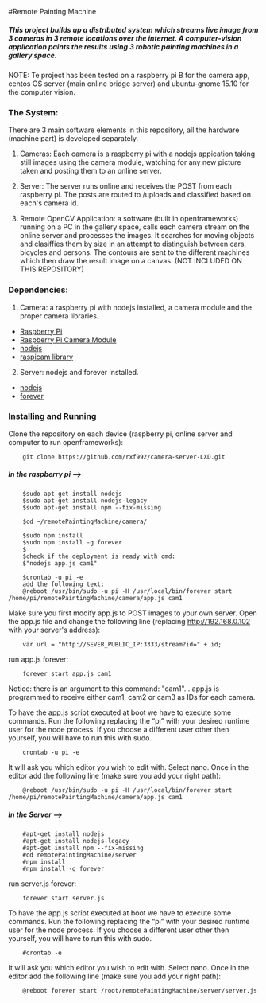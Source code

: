 #Remote Painting Machine

##### This project builds up a distributed system which streams live image from 3 cameras in 3 remote locations over the internet. A computer-vision application paints the results using 3 robotic painting machines in a gallery space.

NOTE: Te project has been tested on a raspberry pi B for the camera app, centos OS server (main online bridge server) and ubuntu-gnome 15.10 for the computer vision.

### The System:

There are 3 main software elements in this repository, all the hardware (machine part) is developed separately.

1. Cameras: Each camera is a raspberry pi with a nodejs appication taking still images using the camera module, watching for any new picture taken and posting them to an online server.

2. Server: The server runs online and receives the POST from each raspberry pi. The posts are routed to /uploads and classified based on each's camera id.

3. Remote OpenCV Application: a software (built in openframeworks) running on a PC in the gallery space, calls each camera stream on the online server and processes the images. It searches for moving objects and clasiffies them by size in an attempt to distinguish between cars, bicycles and persons. The contours are sent to the different machines which then draw the result image on a canvas. (NOT INCLUDED ON THIS REPOSITORY)

### Dependencies:

1. Camera: a raspberry pi with nodejs installed, a camera module and the proper camera libraries.

+ [Raspberry Pi](https://www.raspberrypi.org/)
+ [Raspberry Pi Camera Module](https://www.raspberrypi.org/products/camera-module/)
+ [nodejs](https://nodejs.org/en/)
+ [raspicam library](https://www.raspberrypi.org/wp-content/uploads/2013/07/RaspiCam-Documentation.pdf)

2. Server: nodejs and forever installed.

+ [nodejs](https://nodejs.org/en/)
+ [forever](https://www.npmjs.com/package/forever)

### Installing and Running

Clone the repository on each device (raspberry pi, online server and computer to run openframeworks):
		
		git clone https://github.com/rxf992/camera-server-LXD.git

##### In the raspberry pi --> 

		$sudo apt-get install nodejs
		$sudo apt-get install nodejs-legacy
		$sudo apt-get install npm --fix-missing
        
		$cd ~/remotePaintingMachine/camera/
        
		$sudo npm install
		$sudo npm install -g forever
        $
		$check if the deployment is ready with cmd:
		$"nodejs app.js cam1"
        
		$crontab -u pi -e
		add the following text:
		@reboot /usr/bin/sudo -u pi -H /usr/local/bin/forever start /home/pi/remotePaintingMachine/camera/app.js cam1


Make sure you first modify app.js to POST images to your own server. Open the app.js file and change the following line (replacing http://192.168.0.102 with your server's address): 

		var url = "http://SEVER_PUBLIC_IP:3333/stream?id=" + id;

run app.js forever:

		forever start app.js cam1

Notice: there is an argument to this command: "cam1"... app.js is programmed to receive either cam1, cam2 or cam3 as IDs for each camera.

To have the app.js script executed at boot we have to execute some commands. Run the following replacing the “pi” with your desired runtime user for the node process. If you choose a different user other then yourself, you will have to run this with sudo.
	
		crontab -u pi -e

It will ask you which editor you wish to edit with. Select nano.
Once in the editor add the following line (make sure you add your right path):

		@reboot /usr/bin/sudo -u pi -H /usr/local/bin/forever start /home/pi/remotePaintingMachine/camera/app.js cam1

##### In the Server --> 
		#apt-get install nodejs
		#apt-get install nodejs-legacy
		#apt-get install npm --fix-missing
		#cd remotePaintingMachine/server
		#npm install
		#npm install -g forever

run server.js forever:

		forever start server.js
		
To have the app.js script executed at boot we have to execute some commands. Run the following replacing the “pi” with your desired runtime user for the node process. If you choose a different user other then yourself, you will have to run this with sudo.
	
		#crontab -e

It will ask you which editor you wish to edit with. Select nano.
Once in the editor add the following line (make sure you add your right path):

		@reboot forever start /root/remotePaintingMachine/server/server.js
